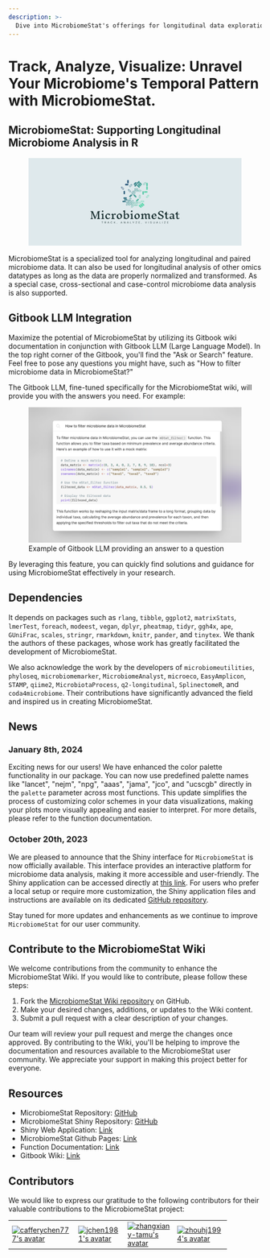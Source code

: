 ```yaml
---
description: >-
  Dive into MicrobiomeStat's offerings for longitudinal data exploration in microbiome research. Designed for ease, collaboration, and reproducibility, it upholds openness to the scientific community.
---
```


# Track, Analyze, Visualize: Unravel Your Microbiome's Temporal Pattern with MicrobiomeStat.

## **MicrobiomeStat:** Supporting Longitudinal Microbiome Analysis in R

<figure><img src=".gitbook/assets/cover.png" alt=""><figcaption></figcaption></figure>

MicrobiomeStat is a specialized tool for analyzing longitudinal and paired microbiome data. It can also be used for longitudinal analysis of other omics datatypes as long as the data are properly normalized and transformed. As a special case, cross-sectional and case-control microbiome data analysis is also supported.

## Gitbook LLM Integration

Maximize the potential of MicrobiomeStat by utilizing its Gitbook wiki documentation in conjunction with Gitbook LLM (Large Language Model). In the top right corner of the Gitbook, you'll find the "Ask or Search" feature. Feel free to pose any questions you might have, such as "How to filter microbiome data in MicrobiomeStat?"

The Gitbook LLM, fine-tuned specifically for the MicrobiomeStat wiki, will provide you with the answers you need. For example:

<figure><img src=".gitbook/assets/gitbook_llm_example.png" alt="Example of Gitbook LLM providing an answer"><figcaption>Example of Gitbook LLM providing an answer to a question</figcaption></figure>

By leveraging this feature, you can quickly find solutions and guidance for using MicrobiomeStat effectively in your research.

## Dependencies

It depends on packages such as `rlang`, `tibble`, `ggplot2`, `matrixStats`, `lmerTest`, `foreach`, `modeest`, `vegan`, `dplyr`, `pheatmap`, `tidyr`, `ggh4x`, `ape`, `GUniFrac`, `scales`, `stringr`, `rmarkdown`, `knitr`, `pander`, and `tinytex`. We thank the authors of these packages, whose work has greatly facilitated the development of MicrobiomeStat.

We also acknowledge the work by the developers of `microbiomeutilities`, `phyloseq`, `microbiomemarker`, `MicrobiomeAnalyst`, `microeco`, `EasyAmplicon`, `STAMP`, `qiime2`, `MicrobiotaProcess`, `q2-longitudinal`, `SplinectomeR`, and `coda4microbiome`. Their contributions have significantly advanced the field and inspired us in creating MicrobiomeStat.

## News

### January 8th, 2024

Exciting news for our users! We have enhanced the color palette functionality in our package. You can now use predefined palette names like "lancet", "nejm", "npg", "aaas", "jama", "jco", and "ucscgb" directly in the `palette` parameter across most functions. This update simplifies the process of customizing color schemes in your data visualizations, making your plots more visually appealing and easier to interpret. For more details, please refer to the function documentation.

### October 20th, 2023

We are pleased to announce that the Shiny interface for `MicrobiomeStat` is now officially available. This interface provides an interactive platform for microbiome data analysis, making it more accessible and user-friendly. The Shiny application can be accessed directly at [this link](https://microbiomestat.shinyapps.io/MicrobiomeStat-Shiny/). For users who prefer a local setup or require more customization, the Shiny application files and instructions are available on its dedicated [GitHub repository](https://github.com/cafferychen777/MicrobiomeStat-Shiny).

Stay tuned for more updates and enhancements as we continue to improve `MicrobiomeStat` for our user community.

## Contribute to the MicrobiomeStat Wiki

We welcome contributions from the community to enhance the MicrobiomeStat Wiki. If you would like to contribute, please follow these steps:

1. Fork the [MicrobiomeStat Wiki repository](https://github.com/cafferychen777/MicrobiomeStat-Wiki) on GitHub.
2. Make your desired changes, additions, or updates to the Wiki content.
3. Submit a pull request with a clear description of your changes.

Our team will review your pull request and merge the changes once approved. By contributing to the Wiki, you'll be helping to improve the documentation and resources available to the MicrobiomeStat user community. We appreciate your support in making this project better for everyone.

## Resources

- MicrobiomeStat Repository: [GitHub](https://github.com/cafferychen777/MicrobiomeStat)
- MicrobiomeStat Shiny Repository: [GitHub](https://github.com/cafferychen777/MicrobiomeStat-Shiny)
- Shiny Web Application: [Link](https://microbiomestat.shinyapps.io/MicrobiomeStat-Shiny/)
- MicrobiomeStat Github Pages: [Link](https://cafferychen777.github.io/MicrobiomeStat/index.html)
- Function Documentation: [Link](https://cafferychen777.github.io/MicrobiomeStat/reference/index.html)
- Gitbook Wiki: [Link](https://www.microbiomestat.wiki/)

## Contributors

We would like to express our gratitude to the following contributors for their valuable contributions to the MicrobiomeStat project:

<table>
  <tr>
    <td style="width: 10px; height: 10px;"><a href="https://github.com/cafferychen777"><img src="https://github.com/cafferychen777.png?size=300" alt="cafferychen777's avatar" style="max-width:100%; max-height:100%;"></a></td>
    <td style="width: 10px; height: 10px;"><a href="https://github.com/jchen1981"><img src="https://github.com/jchen1981.png?s=0.001" alt="jchen1981's avatar" style="max-width:100%; max-height:100%;"></a></td>
    <td style="width: 10px; height: 10px;"><a href="https://github.com/zhangxiany-tamu"><img src="https://github.com/zhangxiany-tamu.png?s=0.001" alt="zhangxiany-tamu's avatar" style="max-width:100%; max-height:100%;"></a></td>
    <td style="width: 10px; height: 10px;"><a href="https://github.com/zhouhj1994"><img src="https://github.com/zhouhj1994.png?s=0.001" alt="zhouhj1994's avatar" style="max-width:100%; max-height:100%;"></a></td>
  </tr>
</table>

